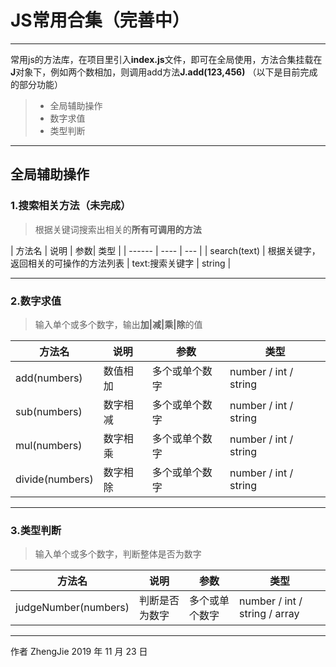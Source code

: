 # JS常用合集（完善中）


----

常用js的方法库，在项目里引入**index.js**文件，即可在全局使用，方法合集挂载在**J**对象下，例如两个数相加，则调用add方法**J.add(123,456)**
（以下是目前完成的部分功能）

>* 全局辅助操作
>* 数字求值
>* 类型判断

----

## 全局辅助操作

### 1.搜索相关方法（未完成）

>根据关键词搜索出相关的**所有可调用的方法**

| 方法名 | 说明 | 参数| 类型 |
| ------ | ---- | --- |
| search(text)   | 根据关键字，返回相关的可操作的方法列表 | text:搜索关键字 | string |


----

### 2.数字求值

 >输入单个或多个数字，输出**加|减|乘|除**的值

| 方法名 | 说明 | 参数 | 类型|
| ------ | ---- | ---- | --- |
| add(numbers) | 数值相加 | 多个或单个数字 | number / int / string |
| sub(numbers) | 数字相减 | 多个或单个数字 | number / int / string |
| mul(numbers) | 数字相乘 | 多个或单个数字 | number / int / string |
| divide(numbers) | 数字相除 | 多个或单个数字 | number / int / string |


----

### 3.类型判断

>输入单个或多个数字，判断整体是否为数字

| 方法名 | 说明 | 参数 | 类型|
| ------ | ---- | ---- | --- |
| judgeNumber(numbers) | 判断是否为数字 | 多个或单个数字 | number / int / string / array |



----

作者 ZhengJie
2019 年 11 月 23 日
